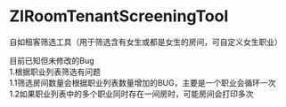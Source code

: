 # ZIRoomTenantScreeningTool
自如租客筛选工具（用于筛选含有女生或都是女生的房间，可自定义女生职业）

目前已知但未修改的Bug\
1.根据职业列表筛选有问题\
1.1筛选房间数量会根据职业列表数量增加的BUG，主要是一个职业会循环一次\
1.2如果职业列表中的多个职业同时存在一间房时，可能房间会打印多次
